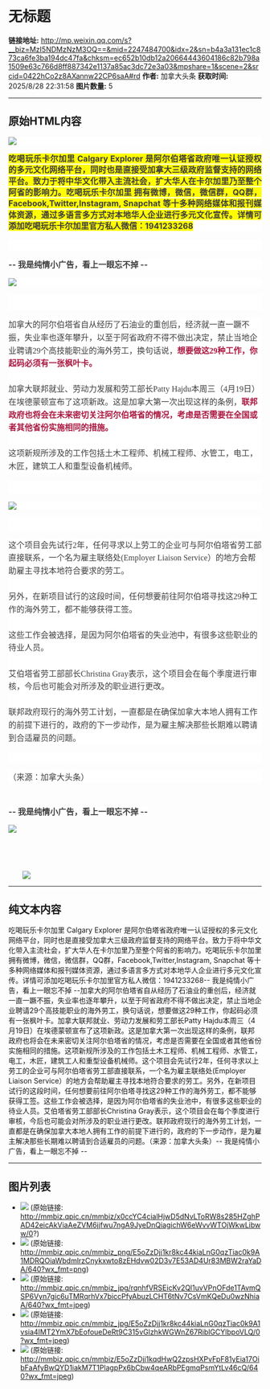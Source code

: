 # 无标题

**链接地址:** http://mp.weixin.qq.com/s?__biz=MzI5NDMzNzM3OQ==&mid=2247484700&idx=2&sn=b4a3a131ec1c873ca6fe3ba194dc47fa&chksm=ec652b10db12a20664443604186c82b798a1509e63c766d8ff887342e1137a85ac3dc72e3a03&mpshare=1&scene=2&srcid=0422hCo2z8AXannw22CP6saA#rd
**作者:** 加拿大头条
**获取时间:** 2025/8/28 22:31:58
**图片数量:** 5

---

## 原始HTML内容

<p style="max-width: 100%; min-height: 1em; color: rgb(62, 62, 62); font-size: 16px; white-space: normal; background-color: rgb(255, 255, 255); text-align: justify; line-height: 2em; box-sizing: border-box !important; word-wrap: break-word !important;"><img data-ratio="0.20725388601036268" data-src="http://mmbiz.qpic.cn/mmbiz/x0ccYC4cialHjwD5dNvLToRW8s285HZghPAD42eicAkViaAeZVM6jjfwu7ngA9JyeDnQiagichW6eWvvWTOjWkwLibww/0?" data-w="386" style="box-sizing: border-box !important; word-wrap: break-word !important; visibility: visible !important; width: auto !important;" width="auto" src="./images/image_1.jpg"><span style="max-width: 100%; color: rgb(51, 51, 51); line-height: 1.75em; box-sizing: border-box !important; word-wrap: break-word !important;"></span></p><p style="max-width: 100%; min-height: 1em; color: rgb(62, 62, 62); font-size: 16px; white-space: normal; background-color: rgb(255, 255, 255); text-align: justify; line-height: 2em; box-sizing: border-box !important; word-wrap: break-word !important;"><span style="max-width: 100%; background-color: rgb(255, 251, 0); box-sizing: border-box !important; word-wrap: break-word !important;"><strong style="max-width: 100%; box-sizing: border-box !important; word-wrap: break-word !important;"><span style="max-width: 100%; line-height: 22.4px; box-sizing: border-box !important; word-wrap: break-word !important;">吃喝玩乐卡尔加里 Calgary Explorer 是阿尔伯塔省政府唯一认证授权的多元文化网络平台，同时也是直接受加拿大三级政府监督支持的网络平台。致力于将中华文化带入主流社会，扩大华人在卡尔加里乃至整个阿省的影响力。吃喝玩乐卡尔加里 拥有微博，微信，微信群，QQ群，Facebook,Twitter,Instagram, Snapchat 等十多种网络媒体和报刊媒体资源，通过多语言多方式对本地华人企业进行多元文化宣传。详情可添加吃喝玩乐卡尔加里官方私人微信：1941233268</span></strong></span></p><p style="max-width: 100%; min-height: 1em; color: rgb(62, 62, 62); font-size: 16px; white-space: normal; background-color: rgb(255, 255, 255); text-align: justify; line-height: 2em; box-sizing: border-box !important; word-wrap: break-word !important;"><span style="max-width: 100%; background-color: rgb(255, 251, 0); box-sizing: border-box !important; word-wrap: break-word !important;"><strong style="max-width: 100%; box-sizing: border-box !important; word-wrap: break-word !important;"><span style="max-width: 100%; line-height: 22.4px; box-sizing: border-box !important; word-wrap: break-word !important;"><br style="max-width: 100%; box-sizing: border-box !important; word-wrap: break-word !important;"></span></strong></span></p><p style="max-width: 100%; min-height: 1em; color: rgb(62, 62, 62); font-size: 16px; white-space: normal; background-color: rgb(255, 255, 255); text-align: justify; line-height: 2em; box-sizing: border-box !important; word-wrap: break-word !important;"><span style="max-width: 100%; background-color: rgb(255, 251, 0); box-sizing: border-box !important; word-wrap: break-word !important;"><strong style="max-width: 100%; box-sizing: border-box !important; word-wrap: break-word !important;"><span style="max-width: 100%; line-height: 22.4px; box-sizing: border-box !important; word-wrap: break-word !important;"><strong style="max-width: 100%; box-sizing: border-box !important; word-wrap: break-word !important;"><span style="max-width: 100%; line-height: 22.4px; box-sizing: border-box !important; word-wrap: break-word !important;"><strong style="max-width: 100%; background-color: rgb(255, 255, 255); box-sizing: border-box !important; word-wrap: break-word !important;"><span style="max-width: 100%; line-height: 22.4px; box-sizing: border-box !important; word-wrap: break-word !important;"><strong style="max-width: 100%; box-sizing: border-box !important; word-wrap: break-word !important;">-- 我是纯情小广告，看上一眼忘不掉 --</strong></span></strong></span></strong></span></strong></span></p><p style="max-width: 100%; min-height: 1em; color: rgb(62, 62, 62); font-size: 16px; white-space: normal; background-color: rgb(255, 255, 255); text-align: justify; line-height: 2em; box-sizing: border-box !important; word-wrap: break-word !important;"><img data-ratio="0.5640625" data-s="300,640" data-src="http://mmbiz.qpic.cn/mmbiz_png/E5oZzDjj1kr8kc44kiaLnG0qzTiac0k9A1MDRQOiaWbdmlrzCnykxwto8zEHdvw02D3v7E53AD4Ur83MBW2raYaDA/640?wx_fmt=png" data-type="png" data-w="640" style="box-sizing: border-box !important; word-wrap: break-word !important; visibility: visible !important; width: auto !important;" width="auto" src="./images/image_2.jpg"></p><p style="max-width: 100%; min-height: 1em; color: rgb(62, 62, 62); font-size: 16px; white-space: normal; background-color: rgb(255, 255, 255); text-align: justify; line-height: 2em; box-sizing: border-box !important; word-wrap: break-word !important;"><br></p><p style="max-width: 100%; min-height: 1em; color: rgb(62, 62, 62); font-size: 16px; white-space: normal; font-family: 微软雅黑; line-height: 25.6px; widows: 1; background-color: rgb(255, 255, 255); box-sizing: border-box !important; word-wrap: break-word !important;">加拿大的阿尔伯塔省自从经历了石油业的重创后，经济就一直一蹶不振，失业率也逐年攀升，以至于阿省政府不得不做出决定，禁止当地企业聘请29个高技能职业的海外劳工，换句话说，<strong style="max-width: 100%; box-sizing: border-box !important; word-wrap: break-word !important;"><span style="max-width: 100%; color: rgb(171, 25, 66); box-sizing: border-box !important; word-wrap: break-word !important;">想要做这29种工作，你起码必须有一张枫叶卡。</span></strong><br style="max-width: 100%; box-sizing: border-box !important; word-wrap: break-word !important;"><br style="max-width: 100%; box-sizing: border-box !important; word-wrap: break-word !important;">加拿大联邦就业、劳动力发展和劳工部长Patty Hajdu本周三（4月19日）在埃德蒙顿宣布了这项新政。这是加拿大第一次出现这样的条例，<strong style="max-width: 100%; box-sizing: border-box !important; word-wrap: break-word !important;"><span style="max-width: 100%; color: rgb(171, 25, 66); box-sizing: border-box !important; word-wrap: break-word !important;">联邦政府也将会在未来密切关注阿尔伯塔省的情况，考虑是否需要在全国或者其他省份实施相同的措施。</span></strong><br style="max-width: 100%; box-sizing: border-box !important; word-wrap: break-word !important;"><br style="max-width: 100%; box-sizing: border-box !important; word-wrap: break-word !important;">这项新规所涉及的工作包括土木工程师、机械工程师、水管工，电工，木匠，建筑工人和重型设备机械师。<br style="max-width: 100%; box-sizing: border-box !important; word-wrap: break-word !important;"></p><p style="max-width: 100%; min-height: 1em; color: rgb(62, 62, 62); font-size: 16px; white-space: normal; font-family: 微软雅黑; line-height: 25.6px; widows: 1; background-color: rgb(255, 255, 255); box-sizing: border-box !important; word-wrap: break-word !important;"><br style="max-width: 100%; box-sizing: border-box !important; word-wrap: break-word !important;"></p><p style="max-width: 100%; min-height: 1em; color: rgb(62, 62, 62); font-size: 16px; white-space: normal; font-family: 微软雅黑; line-height: 25.6px; widows: 1; background-color: rgb(255, 255, 255); box-sizing: border-box !important; word-wrap: break-word !important;"><img data-ratio="0.5629032258064516" data-s="300,640" data-src="http://mmbiz.qpic.cn/mmbiz_jpg/rqnhfVRSEicKv2Ql1uvVPnOFde1TAvmQSP6Vyn7gic6uTMRqrhVx7biccPfyAbuzLCHT6tNv7CsVmKQeDu0wzNhiaA/640?wx_fmt=jpeg" data-type="jpeg" data-w="620" style="box-sizing: border-box !important; word-wrap: break-word !important; visibility: visible !important; width: auto !important;" width="auto" src="./images/image_3.jpg"></p><p style="max-width: 100%; min-height: 1em; color: rgb(62, 62, 62); font-size: 16px; white-space: normal; font-family: 微软雅黑; line-height: 25.6px; widows: 1; background-color: rgb(255, 255, 255); box-sizing: border-box !important; word-wrap: break-word !important;"><br style="max-width: 100%; box-sizing: border-box !important; word-wrap: break-word !important;"></p><p style="max-width: 100%; min-height: 1em; color: rgb(62, 62, 62); font-size: 16px; white-space: normal; font-family: 微软雅黑; line-height: 25.6px; widows: 1; background-color: rgb(255, 255, 255); box-sizing: border-box !important; word-wrap: break-word !important;">这个项目会先试行2年，任何寻求以上劳工的企业可与阿尔伯塔省劳工部直接联系，一个名为雇主联络处(Employer Liaison Service）的地方会帮助雇主寻找本地符合要求的劳工。<br style="max-width: 100%; box-sizing: border-box !important; word-wrap: break-word !important;"><br style="max-width: 100%; box-sizing: border-box !important; word-wrap: break-word !important;">另外，在新项目试行的这段时间，任何想要前往阿尔伯塔寻找这29种工作的海外劳工，都不能够获得工签。<br style="max-width: 100%; box-sizing: border-box !important; word-wrap: break-word !important;"><br style="max-width: 100%; box-sizing: border-box !important; word-wrap: break-word !important;">这些工作会被选择，是因为阿尔伯塔省的失业池中，有很多这些职业的待业人员。<br style="max-width: 100%; box-sizing: border-box !important; word-wrap: break-word !important;"><br style="max-width: 100%; box-sizing: border-box !important; word-wrap: break-word !important;">艾伯塔省劳工部部长Christina Gray表示，这个项目会在每个季度进行审核，今后也可能会对所涉及的职业进行更改。<br style="max-width: 100%; box-sizing: border-box !important; word-wrap: break-word !important;"><br style="max-width: 100%; box-sizing: border-box !important; word-wrap: break-word !important;">联邦政府现行的海外劳工计划，一直都是在确保加拿大本地人拥有工作的前提下进行的，政府的下一步动作，是为雇主解决那些长期难以聘请到合适雇员的问题。</p><p style="max-width: 100%; min-height: 1em; color: rgb(62, 62, 62); font-size: 16px; white-space: normal; background-color: rgb(255, 255, 255); box-sizing: border-box !important; word-wrap: break-word !important;"><br style="max-width: 100%; box-sizing: border-box !important; word-wrap: break-word !important;"></p><p style="max-width: 100%; min-height: 1em; color: rgb(62, 62, 62); font-size: 16px; white-space: normal; background-color: rgb(255, 255, 255); box-sizing: border-box !important; word-wrap: break-word !important;">（来源：加拿大头条）</p><p><br></p><p><strong style="color: rgb(62, 62, 62); font-size: 16px; text-align: justify; white-space: normal; max-width: 100%; box-sizing: border-box !important; word-wrap: break-word !important;"><span style="max-width: 100%; line-height: 22.4px; box-sizing: border-box !important; word-wrap: break-word !important;"><strong style="max-width: 100%; box-sizing: border-box !important; word-wrap: break-word !important;"><span style="max-width: 100%; line-height: 22.4px; box-sizing: border-box !important; word-wrap: break-word !important;"><strong style="max-width: 100%; background-color: rgb(255, 255, 255); box-sizing: border-box !important; word-wrap: break-word !important;"><span style="max-width: 100%; line-height: 22.4px; box-sizing: border-box !important; word-wrap: break-word !important;"><strong style="max-width: 100%; box-sizing: border-box !important; word-wrap: break-word !important;">-- 我是纯情小广告，看上一眼忘不掉 --</strong></span></strong></span></strong></span></strong></p><p><strong style="color: rgb(62, 62, 62); font-size: 16px; text-align: justify; white-space: normal; max-width: 100%; box-sizing: border-box !important; word-wrap: break-word !important;"><span style="max-width: 100%; line-height: 22.4px; box-sizing: border-box !important; word-wrap: break-word !important;"><strong style="max-width: 100%; box-sizing: border-box !important; word-wrap: break-word !important;"><span style="max-width: 100%; line-height: 22.4px; box-sizing: border-box !important; word-wrap: break-word !important;"><strong style="max-width: 100%; background-color: rgb(255, 255, 255); box-sizing: border-box !important; word-wrap: break-word !important;"><span style="max-width: 100%; line-height: 22.4px; box-sizing: border-box !important; word-wrap: break-word !important;"><strong style="max-width: 100%; box-sizing: border-box !important; word-wrap: break-word !important;"></strong></span></strong></span></strong></span></strong></p><p><img data-s="300,640" data-type="jpeg" data-src="http://mmbiz.qpic.cn/mmbiz_jpg/E5oZzDjj1kr8kc44kiaLnG0qzTiac0k9A1vsia4IMT2YmX7bEofoueDeRt9C315vGlzhkWGWnZ67RiblGCYlbpoVLQ/0?wx_fmt=jpeg" data-ratio="0.555" data-w="800" src="./images/image_4.jpg"></p><p><strong style="color: rgb(62, 62, 62); font-size: 16px; text-align: justify; white-space: normal; max-width: 100%; box-sizing: border-box !important; word-wrap: break-word !important;"><span style="max-width: 100%; line-height: 22.4px; box-sizing: border-box !important; word-wrap: break-word !important;"><strong style="max-width: 100%; box-sizing: border-box !important; word-wrap: break-word !important;"><span style="max-width: 100%; line-height: 22.4px; box-sizing: border-box !important; word-wrap: break-word !important;"><strong style="max-width: 100%; background-color: rgb(255, 255, 255); box-sizing: border-box !important; word-wrap: break-word !important;"><span style="max-width: 100%; line-height: 22.4px; box-sizing: border-box !important; word-wrap: break-word !important;"><strong style="max-width: 100%; box-sizing: border-box !important; word-wrap: break-word !important;"></strong></span></strong></span></strong></span></strong><br></p><p><br></p><p style="text-indent: 2em;"><img data-src="http://mmbiz.qpic.cn/mmbiz/E5oZzDjj1kqdHwQ2zpsHXPvFpF81yEia17OibFaAfyBwQYD1iakM7T1PlagpPx6bCbw4qeARbPEgmqPsmYtLv46cQ/640?wx_fmt=jpeg" data-type="jpeg" data-ratio="0.871875" data-w="640" src="./images/image_5.jpg"></p>

---

## 纯文本内容

吃喝玩乐卡尔加里 Calgary Explorer 是阿尔伯塔省政府唯一认证授权的多元文化网络平台，同时也是直接受加拿大三级政府监督支持的网络平台。致力于将中华文化带入主流社会，扩大华人在卡尔加里乃至整个阿省的影响力。吃喝玩乐卡尔加里 拥有微博，微信，微信群，QQ群，Facebook,Twitter,Instagram, Snapchat 等十多种网络媒体和报刊媒体资源，通过多语言多方式对本地华人企业进行多元文化宣传。详情可添加吃喝玩乐卡尔加里官方私人微信：1941233268-- 我是纯情小广告，看上一眼忘不掉 --加拿大的阿尔伯塔省自从经历了石油业的重创后，经济就一直一蹶不振，失业率也逐年攀升，以至于阿省政府不得不做出决定，禁止当地企业聘请29个高技能职业的海外劳工，换句话说，想要做这29种工作，你起码必须有一张枫叶卡。加拿大联邦就业、劳动力发展和劳工部长Patty Hajdu本周三（4月19日）在埃德蒙顿宣布了这项新政。这是加拿大第一次出现这样的条例，联邦政府也将会在未来密切关注阿尔伯塔省的情况，考虑是否需要在全国或者其他省份实施相同的措施。这项新规所涉及的工作包括土木工程师、机械工程师、水管工，电工，木匠，建筑工人和重型设备机械师。这个项目会先试行2年，任何寻求以上劳工的企业可与阿尔伯塔省劳工部直接联系，一个名为雇主联络处(Employer Liaison Service）的地方会帮助雇主寻找本地符合要求的劳工。另外，在新项目试行的这段时间，任何想要前往阿尔伯塔寻找这29种工作的海外劳工，都不能够获得工签。这些工作会被选择，是因为阿尔伯塔省的失业池中，有很多这些职业的待业人员。艾伯塔省劳工部部长Christina Gray表示，这个项目会在每个季度进行审核，今后也可能会对所涉及的职业进行更改。联邦政府现行的海外劳工计划，一直都是在确保加拿大本地人拥有工作的前提下进行的，政府的下一步动作，是为雇主解决那些长期难以聘请到合适雇员的问题。（来源：加拿大头条）-- 我是纯情小广告，看上一眼忘不掉 --

---

## 图片列表

- ![](./images/image_1.jpg) (原始链接: http://mmbiz.qpic.cn/mmbiz/x0ccYC4cialHjwD5dNvLToRW8s285HZghPAD42eicAkViaAeZVM6jjfwu7ngA9JyeDnQiagichW6eWvvWTOjWkwLibww/0?)
- ![](./images/image_2.jpg) (原始链接: http://mmbiz.qpic.cn/mmbiz_png/E5oZzDjj1kr8kc44kiaLnG0qzTiac0k9A1MDRQOiaWbdmlrzCnykxwto8zEHdvw02D3v7E53AD4Ur83MBW2raYaDA/640?wx_fmt=png)
- ![](./images/image_3.jpg) (原始链接: http://mmbiz.qpic.cn/mmbiz_jpg/rqnhfVRSEicKv2Ql1uvVPnOFde1TAvmQSP6Vyn7gic6uTMRqrhVx7biccPfyAbuzLCHT6tNv7CsVmKQeDu0wzNhiaA/640?wx_fmt=jpeg)
- ![](./images/image_4.jpg) (原始链接: http://mmbiz.qpic.cn/mmbiz_jpg/E5oZzDjj1kr8kc44kiaLnG0qzTiac0k9A1vsia4IMT2YmX7bEofoueDeRt9C315vGlzhkWGWnZ67RiblGCYlbpoVLQ/0?wx_fmt=jpeg)
- ![](./images/image_5.jpg) (原始链接: http://mmbiz.qpic.cn/mmbiz/E5oZzDjj1kqdHwQ2zpsHXPvFpF81yEia17OibFaAfyBwQYD1iakM7T1PlagpPx6bCbw4qeARbPEgmqPsmYtLv46cQ/640?wx_fmt=jpeg)
